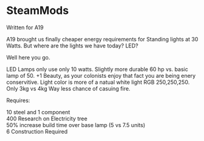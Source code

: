 # SteamMods

Written for A19

A19 brought us finally cheaper energy requirements for Standing lights at 30 Watts. 
But where are the lights we have today? LED? 

Well here you go.

LED Lamps only use only 10 watts. 
Slightly more durable 60 hp vs. basic lamp of 50. 
+1 Beauty, as your colonists enjoy that fact you are being enery conservitive. 
Light color is more of a natual white light RGB 250,250,250. 
Only 3kg vs 4kg 
Way less chance of casuing fire. 

Requires:

10 steel and 1 component  
400 Research on Electricity tree  
50% increase build time over base lamp (5 vs 7.5 units)  
6 Construction Required  

